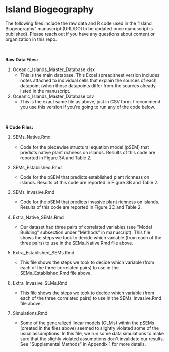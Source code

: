 # Island Biogeography
 
The following files include the raw data and R code used in the "Island Biogeography" manuscript (URL/DOI to be updated once manuscript is published). 
Please reach out if you have any questions about content or organization in this repo. 

<br/><br/>
__Raw Data Files:__
1. Oceanic_Islands_Master_Database.xlsx 
    * This is the main database. This Excel spreadsheet version includes notes attached to individual cells that explain the sources of each datapoint (when those datapoints differ from the sources already listed in the manuscript.
2. Oceanic_Islands_Master_Database.csv
    * This is the exact same file as above, just in CSV form. I recommend you use this version if you're going to run any of the code below. 

<br/><br/>
__R Code Files:__ 
1. SEMs_Native.Rmd
    * Code for the piecewise structural equation model (pSEM) that predicts native plant richness on islands. Results of this code are reported in Figure 3A and Table 2. 

2. SEMs_Established.Rmd
    * Code for the pSEM that predicts established plant richness on islands. Results of this code are reported in Figure 3B and Table 2. 

3. SEMs_Invasive.Rmd
    * Code for the pSEM that predicts invasive plant richness on islands. Results of this code are reported in Figure 3C and Table 2.
  
4. Extra_Native_SEMs.Rmd
    * Our dataset had three pairs of correlated variables (see "Model Building" subsection under "Methods" in manuscript). This file shows the steps we took to decide which variable (from each of the three pairs) to use in the SEMs_Native.Rmd file above.
  
5. Extra_Established_SEMs.Rmd
    * This file shows the steps we took to decide which variable (from each of the three correlated pairs) to use in the SEMs_Established.Rmd file above.
  
6. Extra_Invasive_SEMs.Rmd
    * This file shows the steps we took to decide which variable (from each of the three correlated pairs) to use in the SEMs_Invasive.Rmd file above.
  
7. Simulations.Rmd
    * Some of the generalized linear models (GLMs) within the pSEMs (created in the files above) seemed to slightly violated some of the usual assumptions. In this file, we run some data simulations to make sure that the slighly violated assumptions don't invalidate our results. See "Supplemental Methods" in Appendix 1 for more details. 
  
